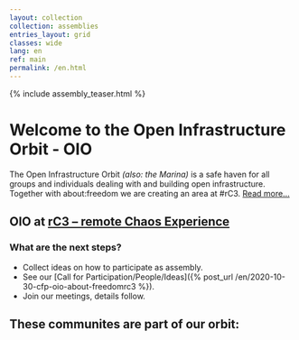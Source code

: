```yaml
---
layout: collection
collection: assemblies
entries_layout: grid
classes: wide
lang: en
ref: main
permalink: /en.html
---
```

{% include assembly_teaser.html %}


Welcome to the Open Infrastructure Orbit - OIO
=========================================

The Open Infrastructure Orbit *(also: the Marina)* is a safe haven for all groups and individuals dealing with and building open infrastructure. Together with about:freedom we are creating an area at #rC3. [Read more...](/en/about)

OIO at [rC3 – remote Chaos Experience](https://events.ccc.de/2020/09/04/rc3-remote-chaos-experience/)
---------

### What are the next steps?

* Collect ideas on how to participate as assembly.
* See our [Call for Participation/People/Ideas]({% post_url /en/2020-10-30-cfp-oio-about-freedomrc3 %}).
* Join our meetings, details follow.


These communites are part of our orbit:
--------
